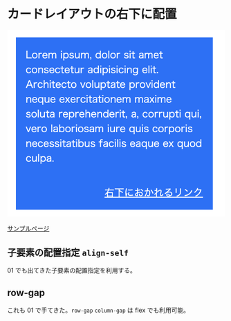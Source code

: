 # カードレイアウトの右下に配置

![スクリーンショット](./screen.png)

[サンプルページ](https://grid-layout-euh.pages.dev/02/)

## 子要素の配置指定 `align-self`

01 でも出てきた子要素の配置指定を利用する。

## row-gap

これも 01 で手てきた。`row-gap` `column-gap` は flex でも利用可能。

